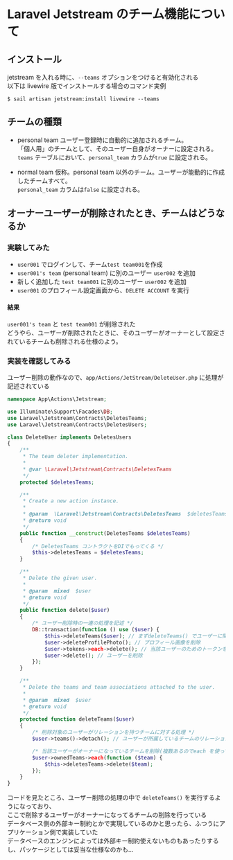 # Laravel Jetstream のチーム機能について

## インストール

jetstream を入れる時に、`--teams` オプションをつけると有効化される  
以下は livewire 版でインストールする場合のコマンド実例

```
$ sail artisan jetstream:install livewire --teams
```

## チームの種類

-   personal team
    ユーザー登録時に自動的に追加されるチーム。  
    「個人用」のチームとして、そのユーザー自身がオーナーに設定される。  
    `teams` テーブルにおいて、`personal_team` カラムが`true` に設定される。

-   normal team
    仮称。personal team 以外のチーム。ユーザーが能動的に作成したチームすべて。  
    `personal_team` カラムは`false` に設定される。

## オーナーユーザーが削除されたとき、チームはどうなるか

### 実験してみた

-   `user001` でログインして、チーム`test team001`を作成
-   `user001's team` (personal team) に別のユーザー `user002` を追加
-   新しく追加した `test team001` に別のユーザー `user002` を追加
-   `user001` のプロフィール設定画面から、`DELETE ACCOUNT` を実行

#### 結果

`user001's team` と `test team001` が削除された  
どうやら、ユーザーが削除されたときに、そのユーザーがオーナーとして設定されているチームも削除される仕様のよう。

### 実装を確認してみる

ユーザー削除の動作なので、`app/Actions/JetStream/DeleteUser.php` に処理が記述されている

```php
namespace App\Actions\Jetstream;

use Illuminate\Support\Facades\DB;
use Laravel\Jetstream\Contracts\DeletesTeams;
use Laravel\Jetstream\Contracts\DeletesUsers;

class DeleteUser implements DeletesUsers
{
    /**
     * The team deleter implementation.
     *
     * @var \Laravel\Jetstream\Contracts\DeletesTeams
     */
    protected $deletesTeams;

    /**
     * Create a new action instance.
     *
     * @param  \Laravel\Jetstream\Contracts\DeletesTeams  $deletesTeams
     * @return void
     */
    public function __construct(DeletesTeams $deletesTeams)
    {
        /* DeletesTeams コントラクトをDIでもってくる */
        $this->deletesTeams = $deletesTeams;
    }

    /**
     * Delete the given user.
     *
     * @param  mixed  $user
     * @return void
     */
    public function delete($user)
    {
        /* ユーザー削除時の一連の処理を記述 */
        DB::transaction(function () use ($user) {
            $this->deleteTeams($user); // まずdeleteTeams() でユーザーに関連するチームの削除処理を行う
            $user->deleteProfilePhoto(); // プロフィール画像を削除
            $user->tokens->each->delete(); // 当該ユーザーのためのトークンを削除(複数あるのでeach() でそれぞれに処理をかけてる)
            $user->delete(); // ユーザーを削除
        });
    }

    /**
     * Delete the teams and team associations attached to the user.
     *
     * @param  mixed  $user
     * @return void
     */
    protected function deleteTeams($user)
    {
        /* 削除対象のユーザーがリレーションを持つチームに対する処理 */
        $user->teams()->detach(); // ユーザーが所属しているチームのリレーションを除去

        /* 当該ユーザーがオーナーになっているチームを削除(複数あるのでeach を使ってる) */
        $user->ownedTeams->each(function ($team) {
            $this->deletesTeams->delete($team);
        });
    }
}

```

コードを見たところ、ユーザー削除の処理の中で `deleteTeams()` を実行するようになっており、  
ここで削除するユーザーがオーナーになってるチームの削除を行っている  
データベース側の外部キー制約とかで実現しているのかと思ったら、ふつうにアプリケーション側で実装していた  
データベースのエンジンによっては外部キー制約使えないものもあったりするし、パッケージとしては妥当な仕様なのかも...
